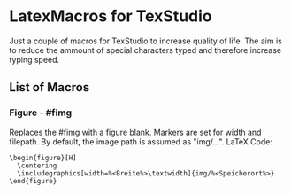 # LatexMacros for TexStudio

Just a couple of macros for TexStudio to increase quality of life. The aim is to reduce the ammount of special characters typed and therefore increase typing speed.

## List of Macros
### Figure - #fimg
  Replaces the #fimg with a figure blank. Markers are set for width and filepath. By default, the image path is assumed as "img/...".
  LaTeX Code:
  ```
  \begin{figure}[H]
    \centering
    \includegraphics[width=%<Breite%>\textwidth]{img/%<Speicherort%>}
  \end{figure}
  ```
